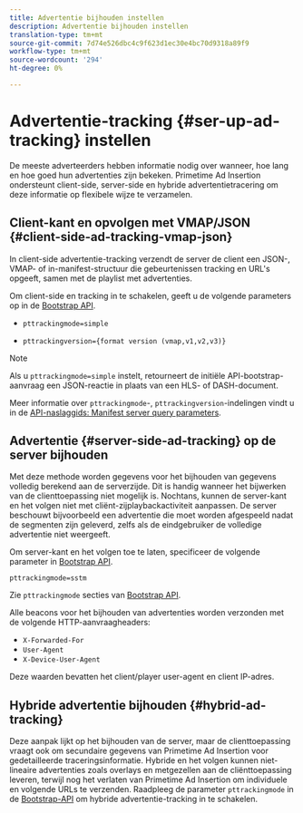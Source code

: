 ```yaml
---
title: Advertentie bijhouden instellen
description: Advertentie bijhouden instellen
translation-type: tm+mt
source-git-commit: 7d74e526dbc4c9f623d1ec30e4bc70d9318a89f9
workflow-type: tm+mt
source-wordcount: '294'
ht-degree: 0%

---
```



# Advertentie-tracking {#ser-up-ad-tracking} instellen

De meeste adverteerders hebben informatie nodig over wanneer, hoe lang en hoe goed hun advertenties zijn bekeken. Primetime Ad Insertion ondersteunt client-side, server-side en hybride advertentietracering om deze informatie op flexibele wijze te verzamelen.

## Client-kant en opvolgen met VMAP/JSON {#client-side-ad-tracking-vmap-json}

In client-side advertentie-tracking verzendt de server de client een JSON-, VMAP- of in-manifest-structuur die gebeurtenissen tracking en URL&#39;s opgeeft, samen met de playlist met advertenties.

Om client-side en tracking in te schakelen, geeft u de volgende parameters op in de [Bootstrap API](/help/dynamic-ad-insertion/msapi-topics/ms-getting-started/ms-api-query-params.md).

* `pttrackingmode=simple`

* `pttrackingversion={format version (vmap,v1,v2,v3)}`

>[!NOTE]
>
>Als u `pttrackingmode=simple` instelt, retourneert de initiële API-bootstrap-aanvraag een JSON-reactie in plaats van een HLS- of DASH-document.

Meer informatie over `pttrackingmode`-, `pttrackingversion`-indelingen vindt u in de [API-naslaggids: Manifest server query parameters](/help/dynamic-ad-insertion/msapi-topics/ms-getting-started/ms-api-query-params.md).

## Advertentie {#server-side-ad-tracking} op de server bijhouden

Met deze methode worden gegevens voor het bijhouden van gegevens volledig berekend aan de serverzijde. Dit is handig wanneer het bijwerken van de clienttoepassing niet mogelijk is. Nochtans, kunnen de server-kant en het volgen niet met cliënt-zijplaybackactiviteit aanpassen. De server beschouwt bijvoorbeeld een advertentie die moet worden afgespeeld nadat de segmenten zijn geleverd, zelfs als de eindgebruiker de volledige advertentie niet weergeeft.

Om server-kant en het volgen toe te laten, specificeer de volgende parameter in [Bootstrap API](/help/dynamic-ad-insertion/msapi-topics/ms-getting-started/ms-api-query-params.md).

`pttrackingmode=sstm`

Zie `pttrackingmode` secties van [Bootstrap API](/help/dynamic-ad-insertion/msapi-topics/ms-getting-started/ms-api-query-params.md).

Alle beacons voor het bijhouden van advertenties worden verzonden met de volgende HTTP-aanvraagheaders:

* `X-Forwarded-For`
* `User-Agent`
* `X-Device-User-Agent`

Deze waarden bevatten het client/player user-agent en client IP-adres.

## Hybride advertentie bijhouden {#hybrid-ad-tracking}

Deze aanpak lijkt op het bijhouden van de server, maar de clienttoepassing vraagt ook om secundaire gegevens van Primetime Ad Insertion voor gedetailleerde traceringsinformatie. Hybride en het volgen kunnen niet-lineaire advertenties zoals overlays en metgezellen aan de cliënttoepassing leveren, terwijl nog het verlaten van Primetime Ad Insertion om individuele en volgende URLs te verzenden.
Raadpleeg de parameter `pttrackingmode` in de [Bootstrap-API](/help/dynamic-ad-insertion/msapi-topics/ms-getting-started/ms-api-query-params.md) om hybride advertentie-tracking in te schakelen.
